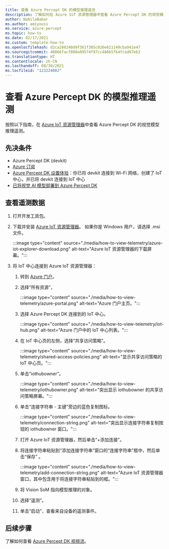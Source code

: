 ```yaml
---
title: 查看 Azure Percept DK 的模型推理遥测
description: 了解如何在 Azure IoT 资源管理器中查看 Azure Percept DK 的视觉模型推理遥测
author: NabilaBabar
ms.author: amiyouss
ms.service: azure-percept
ms.topic: how-to
ms.date: 02/17/2021
ms.custom: template-how-to
ms.openlocfilehash: d2ca288240d9f361f305c026e611140cba941e47
ms.sourcegitcommit: 40866facf800a09574f97cc486b5f64fced67eb2
ms.translationtype: HT
ms.contentlocale: zh-CN
ms.lasthandoff: 08/30/2021
ms.locfileid: "123224082"
---
```

# <a name="view-your-azure-percept-dks-model-inference-telemetry"></a>查看 Azure Percept DK 的模型推理遥测

按照以下指南，在 [Azure IoT 资源管理器](https://github.com/Azure/azure-iot-explorer/releases)中查看 Azure Percept DK 的视觉模型推理遥测。

## <a name="prerequisites"></a>先决条件

- Azure Percept DK (devkit)
- [Azure 订阅](https://azure.microsoft.com/free/)
- [Azure Percept DK 设置体验](./quickstart-percept-dk-set-up.md)：你已将 devkit 连接到 Wi-Fi 网络，创建了 IoT 中心，并已将 devkit 连接到 IoT 中心
- [已将视觉 AI 模型部署到 Azure Percept DK](./how-to-deploy-model.md)

## <a name="view-telemetry"></a>查看遥测数据

1. 打开开发工具包。

1. 下载并安装 [Azure IoT 资源管理器](https://github.com/Azure/azure-iot-explorer/releases)。 如果你是 Windows 用户，请选择 .msi 文件。

    :::image type="content" source="./media/how-to-view-telemetry/azure-iot-explorer-download.png" alt-text="Azure IoT 资源管理器的下载屏幕。":::

1. 将 IoT 中心连接到 Azure IoT 资源管理器：

    1. 转到 [Azure 门户](https://portal.azure.com)。

    1. 选择“所有资源”，

        :::image type="content" source="./media/how-to-view-telemetry/azure-portal.png" alt-text="Azure 门户主页。":::

    1. 选择 Azure Percept DK 连接到的 IoT 中心。

        :::image type="content" source="./media/how-to-view-telemetry/iot-hub.png" alt-text="Azure 门户中的 IoT 中心列表。":::

    1. 在 IoT 中心页的左侧，选择“共享访问策略”。

        :::image type="content" source="./media/how-to-view-telemetry/shared-access-policies.png" alt-text="显示共享访问策略的 IoT 中心页。":::

    1. 单击“iothubowner”。

        :::image type="content" source="./media/how-to-view-telemetry/iothubowner.png" alt-text="突出显示 iothubowner 的共享访问策略屏幕。":::

    1. 单击“连接字符串 - 主键”旁边的蓝色复制图标。

        :::image type="content" source="./media/how-to-view-telemetry/connection-string.png" alt-text="突出显示连接字符串复制按钮的 iothubowner 窗口。":::

    1. 打开 Azure IoT 资源管理器，然后单击“+添加连接”。

    1. 将连接字符串粘贴到“添加连接字符串”窗口的“连接字符串”框中，然后单击“保存”  。

        :::image type="content" source="./media/how-to-view-telemetry/add-connection-string.png" alt-text="Azure IoT 资源管理器窗口，其中包含用于将连接字符串粘贴到的框。":::

    1. 将 Vision SoM 指向模型推理的对象。

    1. 选择“遥测”。

    1. 单击“启动”，查看来自设备的遥测事件。

## <a name="next-steps"></a>后续步骤
了解如何查看 [Azure Percept DK 视频流](./how-to-view-video-stream.md)。